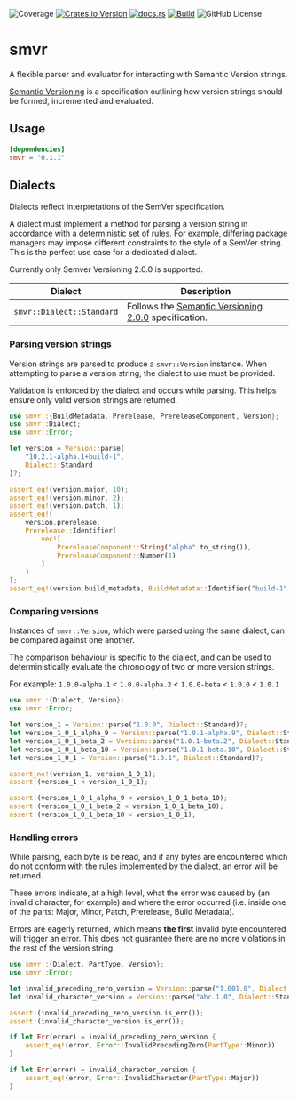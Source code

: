 ![Coverage](https://api.coveragerobot.com/v1/graph/github/ryanmab/smvr/badge.svg?token=c63b202336b40790d0e8963cc595bd90eb0e6d46630e222511)
[![Crates.io Version](https://img.shields.io/crates/v/smvr)](https://crates.io/crates/smvr)
[![docs.rs](https://img.shields.io/docsrs/smvr)](https://docs.rs/smvr)
[![Build](https://github.com/ryanmab/smvr/actions/workflows/build.yml/badge.svg)](https://github.com/ryanmab/smvr/actions/workflows/build.yml)
![GitHub License](https://img.shields.io/github/license/ryanmab/smvr)

<!-- cargo-rdme start -->

# smvr

A flexible parser and evaluator for interacting with Semantic Version strings.

[Semantic Versioning](https://semver.org/) is a specification outlining how version strings should
be formed, incremented and evaluated.

## Usage

```toml
[dependencies]
smvr = "0.1.1"
```

## Dialects

Dialects reflect interpretations of the SemVer specification.

A dialect must implement a method for parsing a version string in accordance with a deterministic set of
rules. For example, differing package managers may impose different constraints to the style of a SemVer string. This is
the perfect use case for a dedicated dialect.

Currently only Semver Versioning 2.0.0 is supported.

Dialect | Description
-|-
`smvr::Dialect::Standard` | Follows the [Semantic Versioning 2.0.0](https://semver.org/spec/v2.0.0.html) specification.

### Parsing version strings

Version strings are parsed to produce a `smvr::Version` instance. When attempting to parse a version string, the dialect
to use must be provided.

Validation is enforced by the dialect and occurs while parsing. This helps ensure only valid version strings are returned.

```rust
use smvr::{BuildMetadata, Prerelease, PrereleaseComponent, Version};
use smvr::Dialect;
use smvr::Error;

let version = Version::parse(
    "10.2.1-alpha.1+build-1",
    Dialect::Standard
)?;

assert_eq!(version.major, 10);
assert_eq!(version.minor, 2);
assert_eq!(version.patch, 1);
assert_eq!(
    version.prerelease,
    Prerelease::Identifier(
        vec![
            PrereleaseComponent::String("alpha".to_string()),
            PrereleaseComponent::Number(1)
        ]
    )
);
assert_eq!(version.build_metadata, BuildMetadata::Identifier("build-1".to_string()));
```

### Comparing versions

Instances of `smvr::Version`, which were parsed using the same dialect, can be compared against one another.

The comparison behaviour is specific to the dialect, and can be used to deterministically evaluate the chronology of two or more version strings.

For example: `1.0.0-alpha.1` < `1.0.0-alpha.2` < `1.0.0-beta` < `1.0.0` < `1.0.1`

```rust
use smvr::{Dialect, Version};
use smvr::Error;

let version_1 = Version::parse("1.0.0", Dialect::Standard)?;
let version_1_0_1_alpha_9 = Version::parse("1.0.1-alpha.9", Dialect::Standard)?;
let version_1_0_1_beta_2 = Version::parse("1.0.1-beta.2", Dialect::Standard)?;
let version_1_0_1_beta_10 = Version::parse("1.0.1-beta.10", Dialect::Standard)?;
let version_1_0_1 = Version::parse("1.0.1", Dialect::Standard)?;

assert_ne!(version_1, version_1_0_1);
assert!(version_1 < version_1_0_1);

assert!(version_1_0_1_alpha_9 < version_1_0_1_beta_10);
assert!(version_1_0_1_beta_2 < version_1_0_1_beta_10);
assert!(version_1_0_1_beta_10 < version_1_0_1);
```

### Handling errors

While parsing, each byte is be read, and if any bytes are encountered which do not conform with the rules implemented by
the dialect, an error will be returned.

These errors indicate, at a high level, what the error was caused by (an invalid character, for example) and where
the error occurred (i.e. inside one of the parts: Major, Minor, Patch, Prerelease, Build Metadata).

Errors are eagerly returned, which means **the first** invalid byte encountered will trigger an error. This does not guarantee there are no more
violations in the rest of the version string.

```rust
use smvr::{Dialect, PartType, Version};
use smvr::Error;

let invalid_preceding_zero_version = Version::parse("1.001.0", Dialect::Standard);
let invalid_character_version = Version::parse("abc.1.0", Dialect::Standard);

assert!(invalid_preceding_zero_version.is_err());
assert!(invalid_character_version.is_err());

if let Err(error) = invalid_preceding_zero_version {
    assert_eq!(error, Error::InvalidPrecedingZero(PartType::Minor))
}

if let Err(error) = invalid_character_version {
    assert_eq!(error, Error::InvalidCharacter(PartType::Major))
}
```

<!-- cargo-rdme end -->
